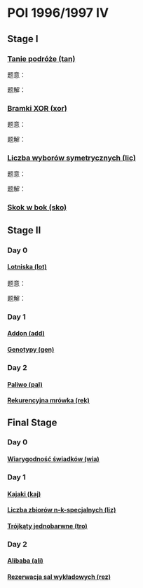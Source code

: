 # POI 1996/1997 IV

## Stage I

### [Tanie podróże (tan)](https://szkopul.edu.pl/problemset/problem/RD_qy1apFNV5rEEaaxxq3hzy/site/)

题意：

题解：

### [Bramki XOR (xor)](https://szkopul.edu.pl/problemset/problem/wtl7IxJbsWd1xa2L9CKLno8W/site/)

题意：

题解：

### [Liczba wyborów symetrycznych (lic)](https://szkopul.edu.pl/problemset/problem/oNQNUvTrEzR0HcemWxQ97nFD/site/)

题意：

题解：

### [Skok w bok (sko)](https://szkopul.edu.pl/problemset/problem/WyYC56d39shbxS0QYZe8WqQI/site/)

## Stage II

### Day 0

#### [Lotniska (lot)](https://szkopul.edu.pl/problemset/problem/YtuyhoaeeDNR5zcXbKEewOdA/site/)

题意：

题解：

### Day 1

#### [Addon (add)](https://szkopul.edu.pl/problemset/problem/qHKn-JJ26gBkxuKO-5MQC9mo/site/)

#### [Genotypy (gen)](https://szkopul.edu.pl/problemset/problem/JgmkETFD1nntEOB1EN9R-QYN/site/)

### Day 2

#### [Paliwo (pal)](https://szkopul.edu.pl/problemset/problem/uZ5ZaNMU_HTS3nAXN6grrplt/site/)

#### [Rekurencyjna mrówka (rek)](https://szkopul.edu.pl/problemset/problem/LCErOOaYMrGODs8p4MUCayxK/site/)

## Final Stage

### Day 0

#### [Wiarygodność świadków (wia)](https://szkopul.edu.pl/problemset/problem/Tcc6h6VD_c6WFgnwaKCmnbCu/site/)

### Day 1

#### [Kajaki (kaj)](https://szkopul.edu.pl/problemset/problem/qcEpw4SfiiE9VBmBrUz2LgW3/site/)

#### [Liczba zbiorów n-k-specjalnych (liz)](https://szkopul.edu.pl/problemset/problem/tvDsyvSww77IiecR5AKcASbM/site/)

#### [Trójkąty jednobarwne (tro)](https://szkopul.edu.pl/problemset/problem/UU2Uj-barjiONnRxd9aEVoDj/site/)

### Day 2

#### [Alibaba (ali)](https://szkopul.edu.pl/problemset/problem/kxtvaAcrnyJEN57F2bwEr4_1/site/)

#### [Rezerwacja sal wykładowych (rez)](https://szkopul.edu.pl/problemset/problem/ex8U04OQav3BWcaH7wCtK-_b/site/)
